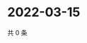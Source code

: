 # 2022-03-15

共 0 条

<!-- BEGIN WEIBO -->
<!-- 最后更新时间 Tue Mar 15 2022 06:00:54 GMT+0800 (China Standard Time) -->

<!-- END WEIBO -->

